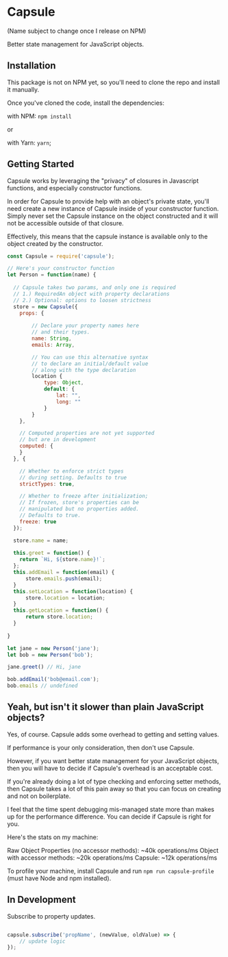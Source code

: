 # Capsule

(Name subject to change once I release on NPM)

Better state management for JavaScript objects.

## Installation

This package is not on NPM yet, so you'll need to clone the repo and install it manually.

Once you've cloned the code, install the dependencies:

with NPM: `npm install`

or 

with Yarn: `yarn`;

## Getting Started

Capsule works by leveraging the "privacy" of closures in Javascript functions, and especially constructor functions.

In order for Capsule to provide help with an object's private state, you'll need create a new instance of Capsule inside of your constructor function. Simply never set the Capsule instance on the object constructed and it will not be accessible
outside of that closure.

Effectively, this means that the capsule instance is available only to the object created by the constructor.

```javascript
const Capsule = require('capsule');

// Here's your constructor function
let Person = function(name) {
 
  // Capsule takes two params, and only one is required
  // 1.) RequiredAn object with property declarations
  // 2.) Optional: options to loosen strictness
  store = new Capsule({
    props: {
        
        // Declare your property names here
        // and their types.
        name: String,
        emails: Array,

        // You can use this alternative syntax
        // to declare an initial/default value 
        // along with the type declaration
        location {
            type: Object,
            default: {
                lat: "",
                long: ""
            }
        }
    },

    // Computed properties are not yet supported
    // but are in development
    computed: {
    }
  }, {

    // Whether to enforce strict types
    // during setting. Defaults to true
    strictTypes: true,

    // Whether to freeze after initialization;
    // If frozen, store's properties can be
    // manipulated but no properties added.
    // Defaults to true.
    freeze: true
  });

  store.name = name;
    
  this.greet = function() {
    return `Hi, ${store.name}!`;
  };
  this.addEmail = function(email) {
      store.emails.push(email);
  }
  this.setLocation = function(location) {
      store.location = location;
  }
  this.getLocation = function() {
      return store.location;
  }
    
}

let jane = new Person('jane');
let bob = new Person('bob');

jane.greet() // Hi, jane

bob.addEmail('bob@email.com');
bob.emails // undefined
```

## Yeah, but isn't it slower than plain JavaScript objects?

Yes, of course. Capsule adds some overhead to getting and setting values.

If performance is your only consideration, then don't use Capsule.

However, if you want better state management for your JavaScript objects, then you will have to decide if Capsule's overhead is an acceptable cost. 

If you're already doing a lot of type checking and enforcing setter methods, then Capsule takes a lot of this pain away so that you can focus on creating and not on boilerplate.

I feel that the time spent debugging mis-managed state more than makes up for the performance difference. You can decide if Capsule is right for you.

Here's the stats on my machine:

Raw Object Properties (no accessor methods): ~40k operations/ms
Object with accessor methods: ~20k operations/ms
Capsule: ~12k operations/ms

To profile your machine, install Capsule and run `npm run capsule-profile` (must have Node and npm installed).

## In Development

Subscribe to property updates.

```javascript

capsule.subscribe('propName', (newValue, oldValue) => {
    // update logic
});

```